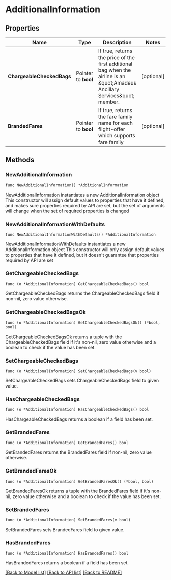 # AdditionalInformation

## Properties

Name | Type | Description | Notes
------------ | ------------- | ------------- | -------------
**ChargeableCheckedBags** | Pointer to **bool** | If true, returns the price of the first additional bag when the airline is an \&quot;Amadeus Ancillary Services\&quot; member. | [optional] 
**BrandedFares** | Pointer to **bool** | If true, returns the fare family name for each flight-offer which supports fare family | [optional] 

## Methods

### NewAdditionalInformation

`func NewAdditionalInformation() *AdditionalInformation`

NewAdditionalInformation instantiates a new AdditionalInformation object
This constructor will assign default values to properties that have it defined,
and makes sure properties required by API are set, but the set of arguments
will change when the set of required properties is changed

### NewAdditionalInformationWithDefaults

`func NewAdditionalInformationWithDefaults() *AdditionalInformation`

NewAdditionalInformationWithDefaults instantiates a new AdditionalInformation object
This constructor will only assign default values to properties that have it defined,
but it doesn't guarantee that properties required by API are set

### GetChargeableCheckedBags

`func (o *AdditionalInformation) GetChargeableCheckedBags() bool`

GetChargeableCheckedBags returns the ChargeableCheckedBags field if non-nil, zero value otherwise.

### GetChargeableCheckedBagsOk

`func (o *AdditionalInformation) GetChargeableCheckedBagsOk() (*bool, bool)`

GetChargeableCheckedBagsOk returns a tuple with the ChargeableCheckedBags field if it's non-nil, zero value otherwise
and a boolean to check if the value has been set.

### SetChargeableCheckedBags

`func (o *AdditionalInformation) SetChargeableCheckedBags(v bool)`

SetChargeableCheckedBags sets ChargeableCheckedBags field to given value.

### HasChargeableCheckedBags

`func (o *AdditionalInformation) HasChargeableCheckedBags() bool`

HasChargeableCheckedBags returns a boolean if a field has been set.

### GetBrandedFares

`func (o *AdditionalInformation) GetBrandedFares() bool`

GetBrandedFares returns the BrandedFares field if non-nil, zero value otherwise.

### GetBrandedFaresOk

`func (o *AdditionalInformation) GetBrandedFaresOk() (*bool, bool)`

GetBrandedFaresOk returns a tuple with the BrandedFares field if it's non-nil, zero value otherwise
and a boolean to check if the value has been set.

### SetBrandedFares

`func (o *AdditionalInformation) SetBrandedFares(v bool)`

SetBrandedFares sets BrandedFares field to given value.

### HasBrandedFares

`func (o *AdditionalInformation) HasBrandedFares() bool`

HasBrandedFares returns a boolean if a field has been set.


[[Back to Model list]](../README.md#documentation-for-models) [[Back to API list]](../README.md#documentation-for-api-endpoints) [[Back to README]](../README.md)


